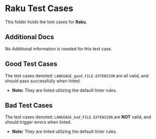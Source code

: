 # Raku Test Cases
This folder holds the test cases for **Raku**.  

## Additional Docs
No Additional information is needed for this test case.

## Good Test Cases
The test cases denoted: `LANGUAGE_good_FILE.EXTENSION` are all valid, and should pass successfully when linted.
- **Note:** They are linted utilizing the default linter rules.

## Bad Test Cases
The test cases denoted: `LANGUAGE_bad_FILE.EXTENSION` are **NOT** valid, and should trigger errors when linted.
- **Note:** They are linted utilizing the default linter rules.
